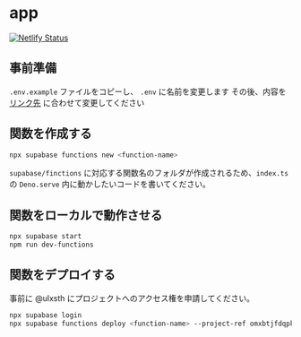 # app
[![Netlify Status](https://api.netlify.com/api/v1/badges/db6a32e8-b245-4096-9b1c-a7f6971b668b/deploy-status)](https://app.netlify.com/sites/musical-bublanina-421477/deploys)

## 事前準備
`.env.example` ファイルをコピーし、 `.env` に名前を変更します
その後、内容を [リンク先](https://discordapp.com/channels/@me/1347170944308744223/1347171158734409730) に合わせて変更してください

## 関数を作成する
```sh
npx supabase functions new <function-name>
```

`supabase/finctions` に対応する関数名のフォルダが作成されるため、`index.ts` の `Deno.serve` 内に動かしたいコードを書いてください。

## 関数をローカルで動作させる
```sh
npx supabase start
npm run dev-functions
```

## 関数をデプロイする
事前に @ulxsth にプロジェクトへのアクセス権を申請してください。
```sh
npx supabase login
npx supabase functions deploy <function-name> --project-ref omxbtjfdqpkrvnqgjcnq
```

